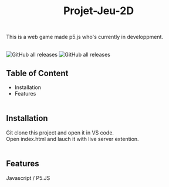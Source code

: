 
# <p align="center">Projet-Jeu-2D</p>
 </br>
This is a web game made p5.js who's currently in developpment.
 </br> </br>


![GitHub all releases](https://img.shields.io/github/downloads/P-Lrou/Projet-Jeu-2D/total)
<img alt="GitHub all releases" src="https://img.shields.io/github/downloads/P-Lrou/Projet-Jeu-2D/total">
## Table of Content    
- Installation
- Features
 </br> </br>

## Installation
Git clone this project and open it in VS code. </br>
Open index.html and lauch it with live server extention.
 </br> </br>

## Features
Javascript / P5.JS

        

    
